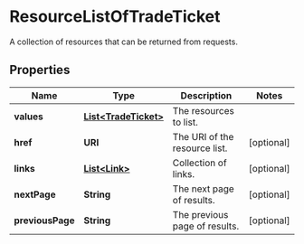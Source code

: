 

# ResourceListOfTradeTicket

A collection of resources that can be returned from requests.

## Properties

Name | Type | Description | Notes
------------ | ------------- | ------------- | -------------
**values** | [**List&lt;TradeTicket&gt;**](TradeTicket.md) | The resources to list. | 
**href** | **URI** | The URI of the resource list. |  [optional]
**links** | [**List&lt;Link&gt;**](Link.md) | Collection of links. |  [optional]
**nextPage** | **String** | The next page of results. |  [optional]
**previousPage** | **String** | The previous page of results. |  [optional]




